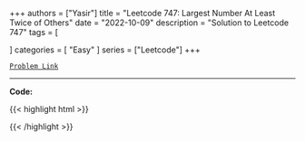 
+++
authors = ["Yasir"]
title = "Leetcode 747: Largest Number At Least Twice of Others"
date = "2022-10-09"
description = "Solution to Leetcode 747"
tags = [
    
]
categories = [
    "Easy"
]
series = ["Leetcode"]
+++



[`Problem Link`](https://leetcode.com/problems/largest-number-at-least-twice-of-others/description/)

---

**Code:**

{{< highlight html >}}

{{< /highlight >}}

